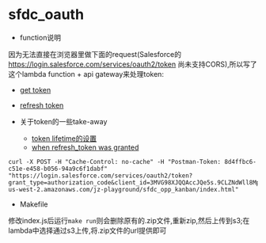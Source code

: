 # sfdc_oauth

* function说明

因为无法直接在浏览器里做下面的request(Salesforce的 https://login.salesforce.com/services/oauth2/token 尚未支持CORS),所以写了这个lambda function + api gateway来处理token:
  * [get token](https://qovsdpnjna.execute-api.us-west-2.amazonaws.com/prod/token?code=xxx&environment=xxx)
  * [refresh token](https://qovsdpnjna.execute-api.us-west-2.amazonaws.com/prod/refresh?refresh_token=xxx&environment=xxx)

* 关于token的一些take-away
  * [token lifetime的设置](https://developer.salesforce.com/forums/?id=906F00000009CYiIAM)
  * [when refresh_token was granted](https://developer.salesforce.com/forums/?id=906F00000008pFZIAY)



```
curl -X POST -H "Cache-Control: no-cache" -H "Postman-Token: 8d4ffbc6-c51e-e458-b056-94a9c6f1dabf" "https://login.salesforce.com/services/oauth2/token?grant_type=authorization_code&client_id=3MVG98XJQQAccJQe5s.9CLZNdWll8Mpr99bCs5xmj7gnDJSQUez7UzTZidWkJKZp7R1eq5AJ796fuIM7mhirM&client_secret=5828632327869003970&code=aPrx9vip.t4qSZeHlp.rXZBTTQi4tSCqjHCMrkCOLZV4NNmYVECFOpvpsCN_hsCNFAinUS14lg&redirect_uri=https://s3-us-west-2.amazonaws.com/jz-playground/sfdc_opp_kanban/index.html"
```

* Makefile

修改index.js后运行`make run`则会删除原有的.zip文件,重新zip,然后上传到s3;在lambda中选择通过s3上传,将.zip文件的url提供即可
